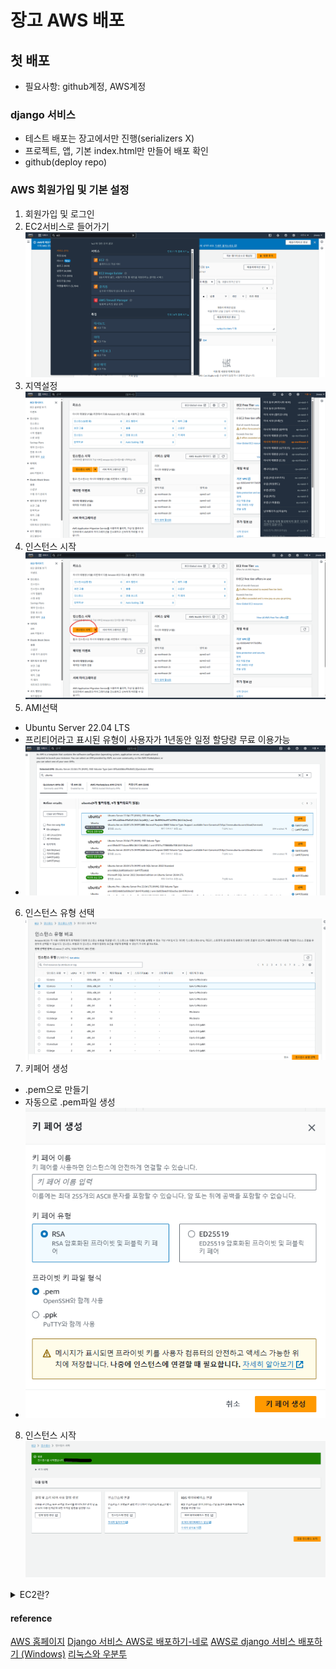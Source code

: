 # 장고 AWS 배포


## 첫 배포
- 필요사항: github계정, AWS계정


### django 서비스
- 테스트 배포는 장고에서만 진행(serializers X)
- 프로젝트, 앱, 기본 index.html만 만들어 배포 확인
- github(deploy repo)

### AWS 회원가입 및 기본 설정
1. 회원가입 및 로그인
2. EC2서비스로 들어가기
  ![Alt text](image.png)
3. 지역설정
  ![Alt text](image-1.png)
4. 인스턴스 시작
  ![Alt text](image-2.png)
5. AMI선택
  - Ubuntu Server 22.04 LTS 
  - 프리티어라고 표시된 유형이 사용자가 1년동안 일정 할당량 무료 이용가능
  - ![Alt text](image-3.png)
6. 인스턴스 유형 선택
  ![Alt text](image-4.png)
7. 키페어 생성
  - .pem으로 만들기
  - 자동으로 .pem파일 생성
  - ![Alt text](image-6.png)
8. 인스턴스 시작
  ![Alt text](image-5.png)
<details>
<summary>EC2란?</summary>

<!-- summary 아래 한칸 공백 두어야함 -->
[EC2설명](https://docs.aws.amazon.com/ko_kr/AWSEC2/latest/UserGuide/concepts.html)

</details>

#### reference
[AWS 홈페이지](https://aws.amazon.com/ko/console/)
[Django 서비스 AWS로 배포하기-네로](https://nerogarret.tistory.com/45)
[AWS로 django 서비스 배포하기 (Windows)](https://opheliesaysone.tistory.com/48)
[리눅스와 우분투](https://hanamon.kr/%EB%A6%AC%EB%88%85%EC%8A%A4%EB%8A%94-%EB%AC%B4%EC%97%87%EC%9D%B4%EA%B3%A0-%EC%9A%B0%EB%B6%84%ED%88%AC%EB%8A%94-%EB%AC%B4%EC%97%87%EC%9D%B8%EA%B0%80/)